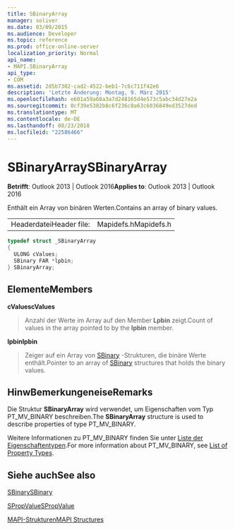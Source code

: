 ```yaml
---
title: SBinaryArray
manager: soliver
ms.date: 03/09/2015
ms.audience: Developer
ms.topic: reference
ms.prod: office-online-server
localization_priority: Normal
api_name:
- MAPI.SBinaryArray
api_type:
- COM
ms.assetid: 2d5b7302-cad2-4522-beb1-7c6c711f42e6
description: 'Letzte Änderung: Montag, 9. März 2015'
ms.openlocfilehash: e601a59a68a3a7d248165d4e573c5abc34d27e2a
ms.sourcegitcommit: 0cf39e5382b8c6f236c8a63c6036849ed3527ded
ms.translationtype: MT
ms.contentlocale: de-DE
ms.lasthandoff: 08/23/2018
ms.locfileid: "22586466"
---
```

# <a name="sbinaryarray"></a><span data-ttu-id="ced38-103">SBinaryArray</span><span class="sxs-lookup"><span data-stu-id="ced38-103">SBinaryArray</span></span>

  
  
<span data-ttu-id="ced38-104">**Betrifft**: Outlook 2013 | Outlook 2016</span><span class="sxs-lookup"><span data-stu-id="ced38-104">**Applies to**: Outlook 2013 | Outlook 2016</span></span> 
  
<span data-ttu-id="ced38-105">Enthält ein Array von binären Werten.</span><span class="sxs-lookup"><span data-stu-id="ced38-105">Contains an array of binary values.</span></span> 
  
|||
|:-----|:-----|
|<span data-ttu-id="ced38-106">Headerdatei</span><span class="sxs-lookup"><span data-stu-id="ced38-106">Header file:</span></span>  <br/> |<span data-ttu-id="ced38-107">Mapidefs.h</span><span class="sxs-lookup"><span data-stu-id="ced38-107">Mapidefs.h</span></span>  <br/> |
   
```cpp
typedef struct _SBinaryArray
{
  ULONG cValues;
  SBinary FAR *lpbin;
} SBinaryArray;

```

## <a name="members"></a><span data-ttu-id="ced38-108">Elemente</span><span class="sxs-lookup"><span data-stu-id="ced38-108">Members</span></span>

 <span data-ttu-id="ced38-109">**cValues**</span><span class="sxs-lookup"><span data-stu-id="ced38-109">**cValues**</span></span>
  
> <span data-ttu-id="ced38-110">Anzahl der Werte im Array auf den Member **Lpbin** zeigt.</span><span class="sxs-lookup"><span data-stu-id="ced38-110">Count of values in the array pointed to by the **lpbin** member.</span></span> 
    
 <span data-ttu-id="ced38-111">**lpbin**</span><span class="sxs-lookup"><span data-stu-id="ced38-111">**lpbin**</span></span>
  
> <span data-ttu-id="ced38-112">Zeiger auf ein Array von [SBinary](sbinary.md) -Strukturen, die binäre Werte enthält.</span><span class="sxs-lookup"><span data-stu-id="ced38-112">Pointer to an array of [SBinary](sbinary.md) structures that holds the binary values.</span></span> 
    
## <a name="remarks"></a><span data-ttu-id="ced38-113">HinwBemerkungeneise</span><span class="sxs-lookup"><span data-stu-id="ced38-113">Remarks</span></span>

<span data-ttu-id="ced38-114">Die Struktur **SBinaryArray** wird verwendet, um Eigenschaften vom Typ PT_MV_BINARY beschreiben.</span><span class="sxs-lookup"><span data-stu-id="ced38-114">The **SBinaryArray** structure is used to describe properties of type PT_MV_BINARY.</span></span> 
  
<span data-ttu-id="ced38-115">Weitere Informationen zu PT_MV_BINARY finden Sie unter [Liste der Eigenschaftentypen](property-types.md).</span><span class="sxs-lookup"><span data-stu-id="ced38-115">For more information about PT_MV_BINARY, see [List of Property Types](property-types.md).</span></span>
  
## <a name="see-also"></a><span data-ttu-id="ced38-116">Siehe auch</span><span class="sxs-lookup"><span data-stu-id="ced38-116">See also</span></span>



[<span data-ttu-id="ced38-117">SBinary</span><span class="sxs-lookup"><span data-stu-id="ced38-117">SBinary</span></span>](sbinary.md)
  
[<span data-ttu-id="ced38-118">SPropValue</span><span class="sxs-lookup"><span data-stu-id="ced38-118">SPropValue</span></span>](spropvalue.md)


[<span data-ttu-id="ced38-119">MAPI-Strukturen</span><span class="sxs-lookup"><span data-stu-id="ced38-119">MAPI Structures</span></span>](mapi-structures.md)

